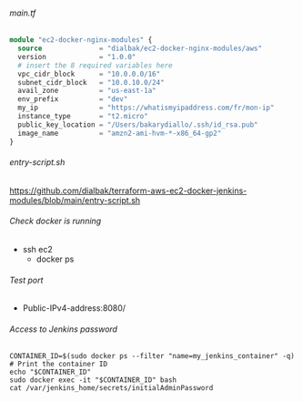 ###### main.tf

```terraform
module "ec2-docker-nginx-modules" {
  source              = "dialbak/ec2-docker-nginx-modules/aws"
  version             = "1.0.0"
  # insert the 8 required variables here
  vpc_cidr_block      = "10.0.0.0/16"
  subnet_cidr_block   = "10.0.10.0/24"
  avail_zone          = "us-east-1a"
  env_prefix          = "dev"
  my_ip               = "https://whatismyipaddress.com/fr/mon-ip"
  instance_type       = "t2.micro"
  public_key_location = "/Users/bakarydiallo/.ssh/id_rsa.pub"
  image_name          = "amzn2-ami-hvm-*-x86_64-gp2"
}
```

###### entry-script.sh

https://github.com/dialbak/terraform-aws-ec2-docker-jenkins-modules/blob/main/entry-script.sh

###### Check docker is running

- ssh ec2
    - docker ps

###### Test port

- Public-IPv4-address:8080/

###### Access to Jenkins password 
``` shell
CONTAINER_ID=$(sudo docker ps --filter "name=my_jenkins_container" -q)
# Print the container ID
echo "$CONTAINER_ID"
sudo docker exec -it "$CONTAINER_ID" bash
cat /var/jenkins_home/secrets/initialAdminPassword
```